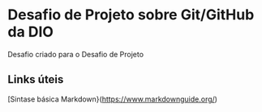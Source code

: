 # Desafio de Projeto sobre Git/GitHub da DIO
Desafio  criado  para o Desafio de Projeto

## Links úteis
[Sintase básica Markdown}(https://www.markdownguide.org/)
